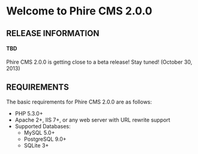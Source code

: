 Welcome to Phire CMS 2.0.0
==========================

RELEASE INFORMATION
-------------------
#### TBD ####
Phire CMS 2.0.0 is getting close to a beta release! Stay tuned! (October 30, 2013)


REQUIREMENTS
------------
The basic requirements for Phire CMS 2.0.0 are as follows:

* PHP 5.3.0+
* Apache 2+, IIS 7+, or any web server with URL rewrite support
* Supported Databases:
    - MySQL 5.0+
    - PostgreSQL 9.0+
    - SQLite 3+

